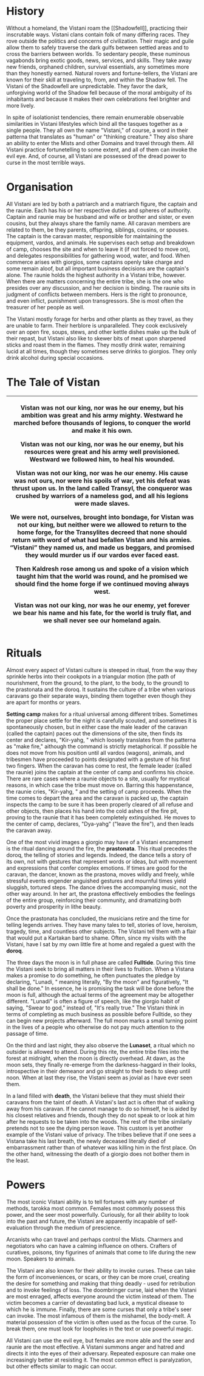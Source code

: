 # History

Without a homeland, the Vistani roam the [[Shadowfell]], practicing their inscrutable ways. Vistani clans contain folk of many differing races. They rove outside the politics and concerns of civilization. Their magic and guile allow them to safely traverse the dark gulfs between settled areas and to cross the barriers between worlds. To sedentary people, these numinous vagabonds bring exotic goods, news, services, and skills. They take away new friends, orphaned children, survival essentials, any sometimes more than they honestly earned. Natural rovers and fortune-tellers, the Vistani are known for their skill at traveling to, from, and within the Shadow fell. The Vistani of the Shadowfell are unpredictable. They favor the dark, unforgiving world of the Shadow fell because of the moral ambiguity of its inhabitants and because it makes their own celebrations feel brighter and more lively.

In spite of isolationist tendencies, there remain enumerable observable similarities in Vistani lifestyles which bind all the tasques together as a single people. They all own the name "Vistani," of course, a word in their patterna that translates as "human" or "thinking creature." They also share an ability to enter the Mists and other Domains and travel through them. All Vistani practice fortunetelling to some extent, and all of them can invoke the evil eye. And, of course, all Vistani are possessed of the dread power to curse in the most terrible ways.

# Organisation

All Vistani are led by both a patriarch and a matriarch figure, the captain and the raunie. Each has his or her respective duties and spheres of authority. Captain and raunie may be husband and wife or brother and sister, or even cousins, but they always share the family name. All caravan members are related to them, be they parents, offspring, siblings, cousins, or spouses. The captain is the caravan master, responsible for maintaining the equipment, vardos, and animals. He supervises each setup and breakdown of camp, chooses the site and when to leave it (if not forced to move on), and delegates responsibilities for gathering wood, water, and food. When commerce arises with giorgios, some captains openly take charge and some remain aloof, but all important business decisions are the captain's alone. The raunie holds the highest authority in a Vistani tribe, however. When there are matters concerning the entire tribe, she is the one who presides over any discussion, and her decision is binding. The raunie sits in judgment of conflicts between members. Hers is the right to pronounce, and even inflict, punishment upon transgressors. She is most often the treasurer of her people as well.

The Vistani mostly forage for herbs and other plants as they travel, as they are unable to farm. Their herblore is unparalleled. They cook exclusively over an open fire, soups, stews, and other kettle dishes make up the bulk of their repast, but Vistani also like to skewer bits of meat upon sharpened sticks and roast them in the flames. They mostly drink water, remaining lucid at all times, though they sometimes serve drinks to giorgios. They only drink alcohol during special occasions.


# The Tale of Vistan

<table>
<colgroup>
<col style="width: 100%" />
</colgroup>
<thead>
<tr class="header">
<th><p>Vistan was not our king, nor was he our enemy, but his ambition was great and his army mighty. Westward he marched before thousands of legions, to conquer the world and make it his own.</p>
<p></p>
<p>Vistan was not our king, nor was he our enemy, but his resources were great and his army well provisioned. Westward we followed him, to heal his wounded.</p>
<p></p>
<p>Vistan was not our king, nor was he our enemy. His cause was not ours, nor were his spoils of war, yet his defeat was thrust upon us. In the land called Transyl, the conqueror was crushed by warriors of a nameless god, and all his legions were made slaves.</p>
<p></p>
<p>We were not, ourselves, brought into bondage, for Vistan was not our king, but neither were we allowed to return to the home forge, for the Transylites decreed that none should return with word of what had befallen Vistan and his armies. “Vistani” they named us, and made us beggars, and promised they would murder us if our vardos ever faced east.</p>
<p></p>
<p>Then Kaldresh rose among us and spoke of a vision which taught him that the world was round, and he promised we should find the home forge if we continued moving always west.</p>
<p></p>
<p>Vistan was not our king, nor was he our enemy, yet forever we bear his name and his fate, for the world is truly flat, and we shall never see our homeland again.</p></th>
</tr>
</thead>
<tbody>
</tbody>
</table>


# Rituals

Almost every aspect of Vistani culture is steeped in ritual, from the way they sprinkle herbs into their cookpots in a triangular motion (the path of nourishment, from the ground, to the plant, to the body, to the ground) to the prastonata and the doroq. It sustains the culture of a tribe when various caravans go their separate ways, binding them together even though they are apart for months or years.

**Setting camp** makes for a ritual universal among different tribes. Sometimes the proper place settle for the night is carefully scouted, and sometimes it is spontaneously chosen, but in either case the male leader of the caravan (called the captain) paces out the dimensions of the site, then finds its center and declares, "Kir-yahg, " which loosely translates from the patterna as "make fire," aithough the command is strictly metaphorical. If possible he does not move from his position until all vardos (wagons), animals, and tribesmen have proceeded to points designated with a gesture of his first two fingers. When the caravan has come to rest, the female leader (called the raunie) joins the captain at the center of camp and confirms his choice. There are rare cases where a raunie objects to a site, usually for mystical reasons, in which case the tribe must move on. Barring this happenstance, the raunie cries, "Kir-yahg, " and the setting of camp proceeds. When the time comes to depart the area and the caravan is packed up, the captain inspects the camp to be sure it has been properly cleared of all refuse and other objects, then places his hand into the cold ashes of the fire pit, proving to the raunie that it has been completely extinguished. He moves to the center of camp, declares, "Dya-yahg" ("leave the fire"), and then leads the caravan away.

One of the most vivid images a giorgio may have of a Vistani encampment is the ritual dancing around the fire, the **prastonata**. This ritual precedes the doroq, the telling of stories and legends. Indeed, the dance tells a story of its own, not with gestures that represent words or ideas, but with movement and expressions that confer complex emotions. If times are good for the caravan, the dancer, known as the prastona, moves wildly and freely, while stressful events engender anguished gestures and mournful times yield sluggish, tortured steps. The dance drives the accompanying music, not the other way around. In her art, the prastona effectively embodies the feelings of the entire group, reinforcing their community, and dramatizing both poverty and prosperity in lithe beauty.

Once the prastonata has concluded, the musicians retire and the time for telling legends arrives. They have many tales to tell, stories of love, heroism, tragedy, time, and countless other subjects. The Vistani tell them with a flair that would put a Kartakan bard to shame. Often, since my visits with the Vistani, have I sat by my own little fire at home and regaled a guest with the **doroq**.

The three days the moon is in full phase are called **Fulltide**. During this time the Vistani seek to bring all matters in their lives to fruition. When a Vistana makes a promise to do something, he often punctuates the pledge by declaring, "Lunadi, " meaning literally, "By the moon" and figuratively, "It shall be done." In essence, he is promising the task will be done before the moon is full, although the actual terms of the agreement may be altogether different. "Lunadi" is often a figure of speech, like the giorgio habit of saying, "Swear to god," instead of, "It's really true." The Vistani think in terms of completing as much business as possible before Fulltide, so they can begin new projects afterward. The full moon marks a small turning point in the lives of a people who otherwise do not pay much attention to the passage of time.

On the third and last night, they also observe the **Lunaset**, a ritual which no outsider is allowed to attend. During this rite, the entire tribe files into the forest at midnight, when the moon is directly overhead. At dawn, as the moon sets, they finally re-emerge from the darkness-haggard in their looks, introspective in their demeanor and go straight to their beds to sleep until noon. When at last they rise, the Vistani seem as jovial as I have ever seen them.

In a land filled with **death**, the Vistani believe that they must shield their caravans from the taint of death. A Vistani's last act is often that of walking away from his caravan. If he cannot manage to do so himself, he is aided by his closest relatives and friends, though they do not speak to or look at him after he requests to be taken into the woods. The rest of the tribe similarly pretends not to see the dying person leave. This custom is yet another example of the Vistani value of privacy. The tribes believe that if one sees a Vistana take his last breath, the newly deceased literally died of embarrassment rather than of whatever was killing him in the first place. On the other hand, witnessing the death of a giorgio does not bother them in the least.


# Powers

The most iconic Vistani ability is to tell fortunes with any number of methods, tarokka most common. Females most commonly possess this power, and the seer most powerfully. Curiously, for all their ability to look into the past and future, the Vistani are apparently incapable of self-evaluation through the medium of prescience.

Arcanists who can travel and perhaps control the Mists. Charmers and negotiators who can have a calming influence on others. Crafters of curatives, poisons, tiny figurines of animals that come to life during the new moon. Speakers to animals.

The Vistani are also known for their ability to invoke curses. These can take the form of inconveniences, or scars, or they can be more cruel, creating the desire for something and making that thing deadly - used for retribution and to invoke feelings of loss. The doombringer curse, laid when the Vistani are most enraged, affects everyone around the victim instead of them. The victim becomes a carrier of devastating bad luck, a mystical disease to which he is immune. Finally, there are some curses that only a tribe's seer can invoke. The most infamous of them is the mishamel, the body-melt. A material possession of the victim is often used as the focus of the curse. To break them, one must look for loopholes in the text or use powerful magic.

All Vistani can use the evil eye, but females are more able and the seer and raunie are the most effective. A Vistani summons anger and hatred and directs it into the eyes of their adversary. Repeated exposure can make one increasingly better at resisting it. The most common effect is paralyzation, but other effects similar to magic can occur.
